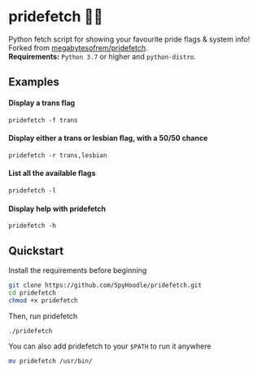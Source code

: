 # pridefetch 🏳️‍⚧️

Python fetch script for showing your favourite pride flags & system info!<br>
Forked from [megabytesofrem/pridefetch](https://github.com/megabytesofrem/pridefetch).<br>
**Requirements:** `Python 3.7` or higher and `python-distro`.

## Examples

#### Display a trans flag

`pridefetch -f trans`

#### Display either a trans or lesbian flag, with a 50/50 chance

`pridefetch -r trans,lesbian`

#### List all the available flags

`pridefetch -l`

#### Display help with pridefetch

`pridefetch -h`

## Quickstart

Install the requirements before beginning
```bash
git clone https://github.com/SpyHoodle/pridefetch.git
cd pridefetch
chmod +x pridefetch
```

Then, run pridefetch

```bash
./pridefetch
```

You can also add pridefetch to your `$PATH` to run it anywhere<br>

```bash
mv pridefetch /usr/bin/
```
